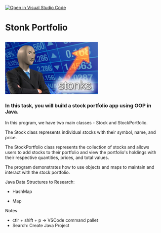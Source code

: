 [![Open in Visual Studio Code](https://classroom.github.com/assets/open-in-vscode-718a45dd9cf7e7f842a935f5ebbe5719a5e09af4491e668f4dbf3b35d5cca122.svg)](https://classroom.github.com/online_ide?assignment_repo_id=11489664&assignment_repo_type=AssignmentRepo)
# Stonk Portfolio

## <img src="assets/stonks.jpg" width="300">

### In this task, you will build a stock portfolio app using OOP in Java.


In this program, we have two main classes - Stock and StockPortfolio. 

The Stock class represents individual stocks with their symbol, name, and price. 

The StockPortfolio class represents the collection of stocks and allows users to add stocks to their portfolio and view the portfolio's holdings with their respective quantities, prices, and total values. 

The program demonstrates how to use objects and maps to maintain and interact with the stock portfolio.

Java Data Structures to Research:

- HashMap

- Map


Notes
- ctlr + shift + p -> VSCode command pallet
- Search: Create Java Project